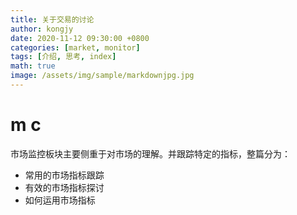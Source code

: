 ```yaml
---
title: 关于交易的讨论
author: kongjy
date: 2020-11-12 09:30:00 +0800
categories: [market, monitor]
tags: [介绍, 思考, index]
math: true
image: /assets/img/sample/markdownjpg.jpg
---
```


# m c
市场监控板块主要侧重于对市场的理解。并跟踪特定的指标，整篇分为：
- 常用的市场指标跟踪
- 有效的市场指标探讨
- 如何运用市场指标
